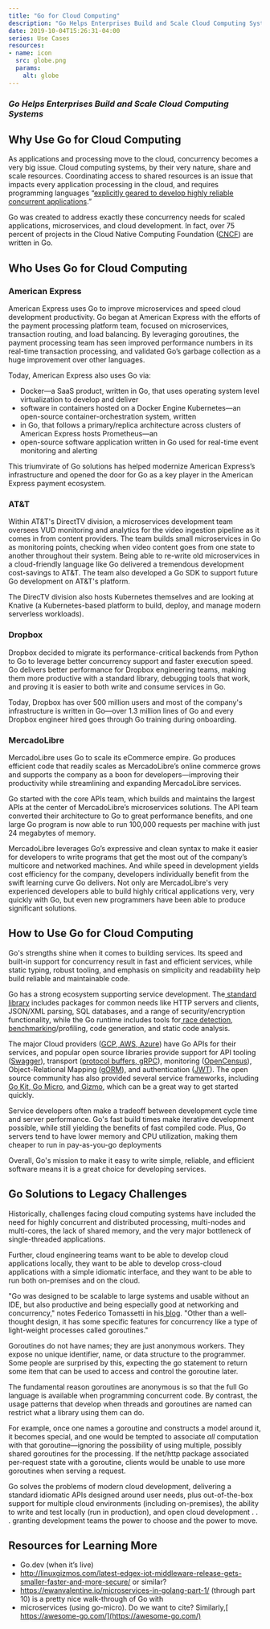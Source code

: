 ```yaml
---
title: "Go for Cloud Computing"
description: "Go Helps Enterprises Build and Scale Cloud Computing Systems"
date: 2019-10-04T15:26:31-04:00
series: Use Cases
resources:
- name: icon
  src: globe.png
  params:
    alt: globe
---
```


### _Go Helps Enterprises Build and Scale Cloud Computing Systems_

## **Why Use Go for Cloud Computing**

As applications and processing move to the cloud, concurrency becomes a very big issue. Cloud computing systems, by
their very nature, share and scale resources. Coordinating access to shared resources is an issue that impacts every
application processing in the cloud, and requires programming languages “[explicitly geared to develop highly reliable
concurrent applications](https://tomassetti.me/best-programming-languages/).”

Go was created to address exactly these concurrency needs for scaled applications, microservices, and cloud development.
In fact, over 75 percent of projects in the Cloud Native Computing Foundation ([CNCF](https://www.cncf.io/projects/))
are written in Go.

## **Who Uses Go for Cloud Computing**

### **American Express**

American Express uses Go to improve microservices and speed cloud development productivity. Go began at American Express
with the efforts of the payment processing platform team, focused on microservices, transaction routing, and load
balancing. By leveraging goroutines, the payment processing team has seen improved performance numbers in its real-time
transaction processing, and validated Go’s garbage collection as a huge improvement over other languages.

Today, American Express also uses Go via:

*   Docker—a SaaS product, written in Go, that uses operating system level virtualization to develop and deliver
*   software in containers hosted on a Docker Engine Kubernetes—an open-source container-orchestration system, written
*   in Go, that follows a primary/replica architecture across clusters of American Express hosts Prometheus—an
*   open-source software application written in Go used for real-time event monitoring and alerting

This triumvirate of Go solutions has helped modernize American Express’s infrastructure and opened the door for Go as a
key player in the American Express payment ecosystem.

### **AT&T**

Within AT&T's DirectTV division, a microservices development team oversees VUD monitoring and analytics for the video
ingestion pipeline as it comes in from content providers. The team builds small microservices in Go as monitoring
points, checking when video content goes from one state to another throughout their system. Being able to re-write old
microservices in a cloud-friendly language like Go delivered a tremendous development cost-savings to AT&T.  The team
also developed a Go SDK to support future Go development on AT&T's platform.

The DirecTV division also hosts Kubernetes themselves and are looking at Knative (a Kubernetes-based platform to build,
deploy, and manage modern serverless workloads).

### **Dropbox**

Dropbox decided to migrate its performance-critical backends from Python to Go to leverage better concurrency support
and faster execution speed.  Go delivers better performance for Dropbox engineering teams, making them more productive
with a standard library, debugging tools that work, and proving it is easier to both write and consume services in Go.

Today, Dropbox has over 500 million users and most of the company's infrastructure is written in Go—over 1.3 million
lines of Go and every Dropbox engineer hired goes through Go training during onboarding.

### **MercadoLibre**

MercadoLibre uses Go to scale its eCommerce empire.  Go produces efficient code that readily scales as MercadoLibre’s
online commerce grows and supports the company as a boon for developers—improving their productivity while streamlining
and expanding MercadoLibre services.

Go started with the core APIs team, which builds and maintains the largest APIs at the center of MercadoLibre’s
microservices solutions. The API team converted their architecture to Go to great performance benefits, and one large Go
program is now able to run 100,000 requests per machine with just 24 megabytes of memory.

MercadoLibre leverages Go’s expressive and clean syntax to make it easier for developers to write programs that get the
most out of the company’s multicore and networked machines. And while speed in development yields cost efficiency for
the company, developers individually benefit from the swift learning curve Go delivers. Not only are MercadoLibre's very
experienced developers able to build highly critical applications very, very quickly with Go, but even new programmers
have been able to produce significant solutions.

## **How to Use Go for Cloud Computing**

Go's strengths shine when it comes to building services. Its speed and built-in support for concurrency result in fast
and efficient services, while static typing, robust tooling, and emphasis on simplicity and readability help build
reliable and maintainable code.

Go has a strong ecosystem supporting service development. The[ standard library](https://golang.org/pkg/) includes
packages for common needs like HTTP servers and clients, JSON/XML parsing, SQL databases, and a range of
security/encryption functionality, while the Go runtime includes tools for[ race
detection](https://golang.org/doc/articles/race_detector.html),[
benchmarking](https://golang.org/pkg/testing/#hdr-Benchmarks)/profiling, code generation, and static code analysis.

The major Cloud providers ([GCP](https://cloud.google.com/go/home),[ AWS](https://aws.amazon.com/sdk-for-go/),[
Azure](https://docs.microsoft.com/en-us/azure/go/)) have Go APIs for their services, and popular open source libraries
provide support for API tooling ([Swagger](https://github.com/go-swagger/go-swagger)), transport ([protocol
buffers](https://github.com/golang/protobuf),[ gRPC](https://grpc.io/docs/quickstart/go/)), monitoring
([OpenCensus](https://godoc.org/go.opencensus.io)), Object-Relational Mapping ([gORM](https://gorm.io/)), and
authentication ([JWT](https://github.com/dgrijalva/jwt-go)). The open source community has also provided several service
frameworks, including[ Go Kit](https://gokit.io/),[ Go Micro](https://micro.mu/docs/go-micro.html), and[
Gizmo](https://github.com/nytimes/gizmo), which can be a great way to get started quickly.

Service developers often make a tradeoff between development cycle time and server performance. Go's fast build times
make iterative development possible, while still yielding the benefits of fast compiled code. Plus, Go servers tend to
have lower memory and CPU utilization, making them cheaper to run in pay-as-you-go deployments

Overall, Go's mission to make it easy to write simple, reliable, and efficient software means it is a great choice for
developing services.

## **Go Solutions to Legacy Challenges**

Historically, challenges facing cloud computing systems have included the need for highly concurrent and distributed
processing, multi-nodes and multi-cores, the lack of shared memory, and the very major bottleneck of single-threaded
applications.

Further, cloud engineering teams want to be able to develop cloud applications locally, they want to be able to develop
cross-cloud applications with a simple idiomatic interface, and they want to be able to run both on-premises and on the
cloud.

"Go was designed to be scalable to large systems and usable without an IDE, but also productive and being especially
good at networking and concurrency," notes Federico Tomassetti in his[
blog](https://tomassetti.me/best-programming-languages/). "Other than a well-thought design, it has some specific
features for concurrency like a type of light-weight processes called goroutines."

Goroutines do not have names; they are just anonymous workers. They expose no unique identifier, name, or data structure
to the programmer. Some people are surprised by this, expecting the go statement to return some item that can be used to
access and control the goroutine later.

The fundamental reason goroutines are anonymous is so that the full Go language is available when programming concurrent
code. By contrast, the usage patterns that develop when threads and goroutines are named can restrict what a library
using them can do.

For example, once one names a goroutine and constructs a model around it, it becomes special, and one would be tempted
to associate _all_ computation with that goroutine—ignoring the possibility of using multiple, possibly shared
goroutines for the processing. If the net/http package associated per-request state with a goroutine, clients would be
unable to use more goroutines when serving a request.

Go solves the problems of modern cloud development, delivering a standard idiomatic APIs designed around user needs,
plus out-of-the-box support for multiple cloud environments (including on-premises), the ability to write and test
locally (run in production), and open cloud development . . . granting development teams the power to choose and the
power to move.

## **Resources for Learning More**

*   Go.dev (when it’s live)
*   http://linuxgizmos.com/latest-edgex-iot-middleware-release-gets-smaller-faster-and-more-secure/ or similar?
*   https://ewanvalentine.io/microservices-in-golang-part-1/ (through part 10) is a pretty nice walk-through of Go with
*   microservices (using go-micro). Do we want to cite? Similarly,[ https://awesome-go.com/](https://awesome-go.com/)
